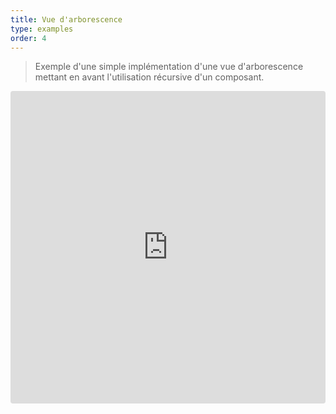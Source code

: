 ```yaml
---
title: Vue d'arborescence
type: examples
order: 4
---
```


> Exemple d'une simple implémentation d'une vue d'arborescence mettant en avant l'utilisation récursive d'un composant.

<iframe src="https://codesandbox.io/embed/github/vuejs/vuejs.org/tree/master/src/v2/examples/vue-20-tree-view?codemirror=1&hidedevtools=1&hidenavigation=1&theme=light" style="width:100%; height:500px; border:0; border-radius: 4px; overflow:hidden;" title="vue-20-template-compilation" allow="geolocation; microphone; camera; midi; vr; accelerometer; gyroscope; payment; ambient-light-sensor; encrypted-media; usb" sandbox="allow-modals allow-forms allow-popups allow-scripts allow-same-origin"></iframe>
